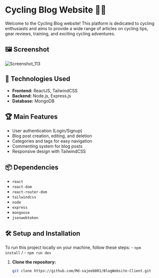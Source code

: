 # Cycling Blog Website 🚴‍♂️

Welcome to the Cycling Blog website! This platform is dedicated to cycling enthusiasts and aims to provide a wide range of articles on cycling tips, gear reviews, training, and exciting cycling adventures.

## 🖼️ Screenshot
![Screenshot_113]([https://github.com/user-attachments/assets/8bbd4f26-815c-4795-96b3-9da1a2d3dd70](https://i.ibb.co.com/4n5QJ6fF/Screenshot-218.png))


## 🚀 Technologies Used
- **Frontend:** ReactJS, TailwindCSS
- **Backend:** Node.js, Express.js
- **Database:** MongoDB

## 🏆 Main Features
- User authentication (Login/Signup)
- Blog post creation, editing, and deletion
- Categories and tags for easy navigation
- Commenting system for blog posts
- Responsive design with TailwindCSS

## 📦 Dependencies
- `react`
- `react-dom`
- `react-router-dom`
- `tailwindcss`
- `node`
- `express`
- `mongoose`
- `jsonwebtoken`

## 🛠️ Setup and Installation

To run this project locally on your machine, follow these steps: - `npm install` / - `npm run dev`

1. **Clone the repository:**
   ```bash
   git clone https://github.com/Md-sajeeb001/BlogWebsite-Client.git

